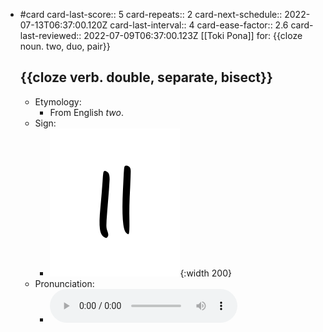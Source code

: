- #card
  card-last-score:: 5
  card-repeats:: 2
  card-next-schedule:: 2022-07-13T06:37:00.120Z
  card-last-interval:: 4
  card-ease-factor:: 2.6
  card-last-reviewed:: 2022-07-09T06:37:00.123Z
  [[Toki Pona]] for:
  {{cloze noun. two, duo, pair}}
  
  {{cloze verb. double, separate, bisect}}
	-
	- Etymology:
		- From English *two*.
	- Sign:
		- ![Tu_-_sitelen_pona_in_Sonja_Lang's_handwriting.svg](../assets/Tu_-_sitelen_pona_in_Sonja_Lang's_handwriting_1657539487635_0.svg){:width 200}
	- Pronunciation:
		- ![](../assets/Toki_Pona_-_jan_Lakuse_-_tu_(1)_1657358580582_0.ogg)